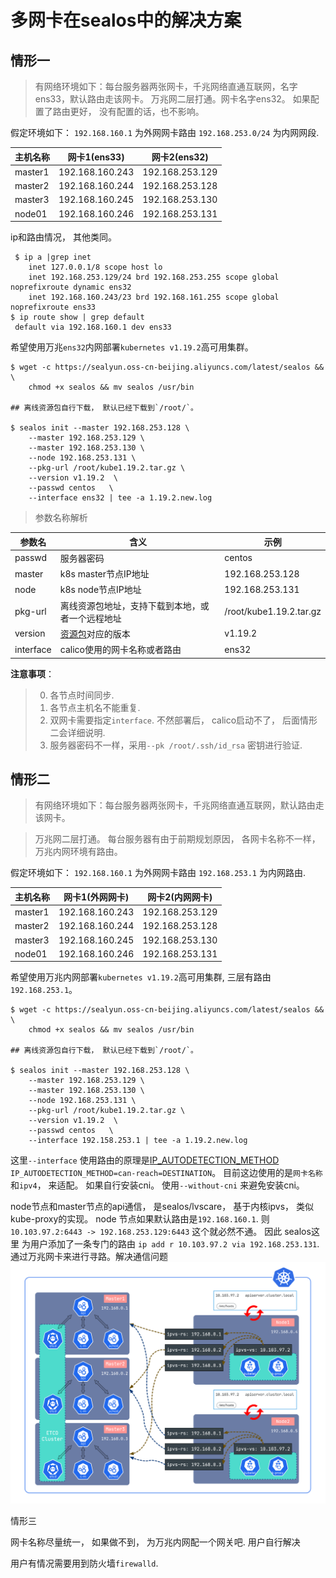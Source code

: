 # 多网卡在sealos中的解决方案

## 情形一

> 有网络环境如下：每台服务器两张网卡，千兆网络直通互联网，名字ens33，默认路由走该网卡。
> 万兆网二层打通。网卡名字ens32。 如果配置了路由更好， 没有配置的话，也不影响。
>
假定环境如下： 
 `192.168.160.1` 为外网网卡路由
 `192.168.253.0/24` 为内网网段.
 
 | 主机名称 | 网卡1(ens33)           | 网卡2(ens32) |
 | ---- | --------------- | --------------- |
 | master1   | 192.168.160.243 | 192.168.253.129 |
 | master2   | 192.168.160.244 | 192.168.253.128 |
 | master3   | 192.168.160.245 | 192.168.253.130 |
 | node01    | 192.168.160.246 | 192.168.253.131 | 

ip和路由情况， 其他类同。

```
 $ ip a |grep inet 
    inet 127.0.0.1/8 scope host lo
    inet 192.168.253.129/24 brd 192.168.253.255 scope global noprefixroute dynamic ens32
    inet 192.168.160.243/23 brd 192.168.161.255 scope global noprefixroute ens33
$ ip route show | grep default
 default via 192.168.160.1 dev ens33
```

希望使用万兆`ens32`内网部署`kubernetes v1.19.2`高可用集群。

```
$ wget -c https://sealyun.oss-cn-beijing.aliyuncs.com/latest/sealos && \
    chmod +x sealos && mv sealos /usr/bin 

## 离线资源包自行下载， 默认已经下载到`/root/`。

$ sealos init --master 192.168.253.128 \
    --master 192.168.253.129 \
    --master 192.168.253.130 \
    --node 192.168.253.131 \
    --pkg-url /root/kube1.19.2.tar.gz \
    --version v1.19.2  \
    --passwd centos   \
    --interface ens32 | tee -a 1.19.2.new.log
```

> 参数名称解析

参数名|含义|示例
---|---|---
passwd|服务器密码|centos
master|k8s master节点IP地址| 192.168.253.128 
node|k8s node节点IP地址|192.168.253.131
pkg-url|离线资源包地址，支持下载到本地，或者一个远程地址|/root/kube1.19.2.tar.gz 
version|[资源包](http://store.lameleg.com)对应的版本|v1.19.2
interface|calico使用的网卡名称或者路由|ens32

**注意事项**： 

> 0. 各节点时间同步.
> 1. 各节点主机名不能重复.
> 2. 双网卡需要指定`interface`. 不然部署后， calico启动不了， 后面情形二会详细说明.
> 3. 服务器密码不一样，采用`--pk /root/.ssh/id_rsa` 密钥进行验证. 


## 情形二

> 有网络环境如下：每台服务器两张网卡，千兆网络直通互联网，默认路由走该网卡。

> 万兆网二层打通。 每台服务器有由于前期规划原因， 各网卡名称不一样， 万兆内网环境有路由。

假定环境如下： 
 `192.168.160.1` 为外网网卡路由
 `192.168.253.1` 为内网路由.
 
 | 主机名称 | 网卡1(外网网卡)          | 网卡2(内网网卡) |
 | ---- | --------------- | --------------- |
 | master1   | 192.168.160.243 | 192.168.253.129 |
 | master2   | 192.168.160.244 | 192.168.253.128 |
 | master3   | 192.168.160.245 | 192.168.253.130 |
 | node01    | 192.168.160.246 | 192.168.253.131 | 
 
希望使用万兆内网部署`kubernetes v1.19.2`高可用集群, 三层有路由`192.168.253.1`。

```
$ wget -c https://sealyun.oss-cn-beijing.aliyuncs.com/latest/sealos && \
    chmod +x sealos && mv sealos /usr/bin 

## 离线资源包自行下载， 默认已经下载到`/root/`。

$ sealos init --master 192.168.253.128 \
    --master 192.168.253.129 \
    --master 192.168.253.130 \
    --node 192.168.253.131 \
    --pkg-url /root/kube1.19.2.tar.gz \
    --version v1.19.2  \
    --passwd centos   \
    --interface 192.158.253.1 | tee -a 1.19.2.new.log
```

这里`--interface` 使用路由的原理是[IP_AUTODETECTION_METHOD](https://docs.projectcalico.org/reference/node/configuration#ip-autodetection-methods) 
`IP_AUTODETECTION_METHOD=can-reach=DESTINATION`。 目前这边使用的是`网卡名称`和`ipv4`， 来适配。 
如果自行安装cni。 使用`--without-cni` 来避免安装cni。 

node节点和master节点的api通信， 是sealos/lvscare， 基于内核ipvs， 类似kube-proxy的实现。 
node 节点如果默认路由是`192.168.160.1`. 则`10.103.97.2:6443 -> 192.168.253.129:6443` 这个就必然不通。
因此 sealos这里 为用户添加了一条专门的路由 `ip add r 10.103.97.2 via 192.168.253.131`. 通过万兆网卡来进行寻路。解决通信问题
![](images/arch.png)

情形三

网卡名称尽量统一， 如果做不到， 为万兆内网配一个网关吧.  用户自行解决

用户有情况需要用到防火墙`firewalld`. 
